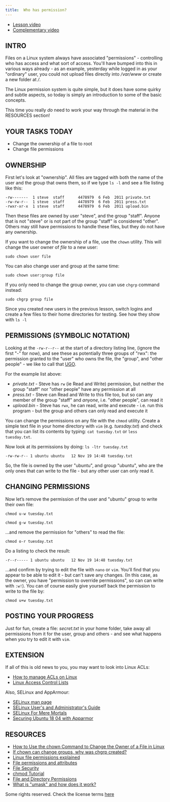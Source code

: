 ```yaml
---
title:  Who has permission?
---
```


* [Lesson video](https://youtu.be/mBcExazxLU8)
* [Complementary video](https://www.youtube.com/live/2lYo_FJxQR8?feature=shared)

## INTRO

Files on a Linux system always have associated "permissions" - controlling who has access and what sort of access. You'll have bumped into this in various ways already - as an example, yesterday while logged in as your "ordinary" user, you could not upload files directly into _/var/www_ or create a new folder at _/_.

The Linux permission system is quite simple, but it does have some quirky and subtle aspects, so today is simply an introduction to some of the basic concepts.

This time you really _do_ need to work your way through the material in the RESOURCES section!

## YOUR TASKS TODAY

* Change the ownership of a file to root
* Change file permissions

## OWNERSHIP

First let's look at "ownership". All files are tagged with both the name of the user and the group that owns them, so if we type `ls -l` and see a file listing like this:

	-rw------- 	1 steve  staff  	4478979  6 Feb  2011 private.txt
	-rw-rw-r-- 	1 steve  staff  	4478979  6 Feb  2011 press.txt
	-rwxr-xr-x 	1 steve  staff  	4478979  6 Feb  2011 upload.bin

Then these files are owned by user "steve", and the group "staff". Anyone that is not "steve" or is not part of the group "staff" is considered "other". Others may still have permissions to handle these files, but they do not have any ownership.

If you want to change the ownership of a file, use the `chown` utility. This will change the user owner of _file_ to a new user:

`sudo chown user file`

You can also change user and group at the same time:

`sudo chown user:group file`

If you only need to change the group owner, you can use `chgrp` command instead:

`sudo chgrp group file`

Since you created new users in the previous lesson, switch logins and create a few files to their home directories for testing. See how they show with `ls -l`

## PERMISSIONS (SYMBOLIC NOTATION)

Looking at the `-rw-r--r--` at the start of a directory listing line, (ignore the first "-" for now), and see these as potentially three groups of "rwx": the permission granted to the "user" who owns the file, the "group", and "other people" - we like to call that [UGO](https://acronym24.com/ugo-meaning-in-linux/).

For the example list above:

* _private.txt_   - Steve has `rw` (ie Read and Write) permission, but neither the group "staff" nor "other people" have any permission at all
* _press.txt_  - Steve can Read and Write to this file too, but so can any member of the group "staff" and _anyone_, i.e. "other people", can read it
* _upload.bin_  - Steve has `rwx`, he can read, write and execute - i.e. run this program - but the group and others can only read and execute it

You can change the permissions on any file with the `chmod` utility. Create a simple text file in your home directory with `vim` (e.g. _tuesday.txt_) and check that you can list its contents by typing: `cat tuesday.txt` or `less tuesday.txt`.

Now look at its permissions by doing: `ls -ltr tuesday.txt`

	-rw-rw-r-- 1 ubuntu ubuntu   12 Nov 19 14:48 tuesday.txt

So, the file is owned by the user "ubuntu", and group "ubuntu", who are the only ones that can write to the file - but any other user can only read it.

## CHANGING PERMISSIONS

Now let’s remove the permission of the user and "ubuntu" group to write their own file:

`chmod u-w tuesday.txt`

`chmod g-w tuesday.txt`

...and remove the permission for "others" to read the file:

`chmod o-r tuesday.txt`

Do a listing to check the result:

	-r--r----- 1 ubuntu ubuntu   12 Nov 19 14:48 tuesday.txt

...and confirm by trying to edit the file with `nano` or `vim`. You'll find that you appear to be able to edit it - but can't save any changes. (In this case, as the owner, you have "permission to override permissions", so can can write with `:w!`). You can of course easily give yourself back the permission to write to the file by:

`chmod u+w tuesday.txt`

## POSTING YOUR PROGRESS

Just for fun, create a file: _secret.txt_ in your home folder, take away all permissions from it for the user, group and others - and see what happens when you try to edit it with `vim`.

## EXTENSION

If all of this is old news to you, you may want to look into Linux ACLs:

* [How to manage ACLs on Linux](https://linuxconfig.org/how-to-manage-acls-on-linux)
* [Linux Access Control Lists](https://www.redhat.com/sysadmin/linux-access-control-lists)

Also, SELinux and AppArmour:

* [SELinux man page](https://manpages.ubuntu.com/manpages/impish/en/man8/selinux.8.html)
* [SELinux User's and Administrator's Guide](https://access.redhat.com/documentation/en-us/red_hat_enterprise_linux/7/pdf/selinux_users_and_administrators_guide/red_hat_enterprise_linux-7-selinux_users_and_administrators_guide-en-us.pdf)
* [SELinux For Mere Mortals](https://craigmbooth.com/blog/selinux-for-mortals/)
* [Securing Ubuntu 18 04 with Apparmor](https://www.youtube.com/watch?v=lJFxexGZ-DY)

## RESOURCES

* [How to Use the chown Command to Change the Owner of a File in Linux](https://www.hostinger.com/tutorials/linux-chown-command/)
* [If chown can change groups, why was chgrp created?](https://unix.stackexchange.com/questions/136987/if-chown-can-change-groups-why-was-chgrp-created)
* [Linux file permissions explained](https://www.redhat.com/sysadmin/linux-file-permissions-explained)
* [File permissions and attributes](https://wiki.archlinux.org/title/File_permissions_and_attributes)
* [File Security](http://tldp.org/LDP/intro-linux/html/sect_03_04.html)
* [chmod Tutorial](http://catcode.com/teachmod/)
* [File and Directory Permissions](http://www.youtube.com/watch?v=vKTg1ATHl4E)
* [What is "umask" and how does it work?](https://askubuntu.com/questions/44542/what-is-umask-and-how-does-it-work)

Some rights reserved. Check the license terms
[here](https://github.com/livialima/linuxupskillchallenge/blob/master/LICENSE)
